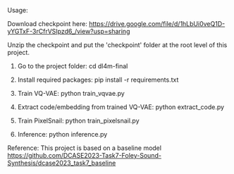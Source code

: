 Usage:

Download checkpoint here: https://drive.google.com/file/d/1hLbUi0veQ1D-yYGTxF-3rCfrVSIpzd6_/view?usp=sharing

Unzip the checkpoint and put the 'checkpoint' folder at the root level of this project.

1. Go to the project folder:
   cd dl4m-final
   
3. Install required packages:
   pip install -r requirements.txt
   
4. Train VQ-VAE:
   python train_vqvae.py
   
5. Extract code/embedding from trained VQ-VAE:
   python extract_code.py
   
6. Train PixelSnail:
   python train_pixelsnail.py
    
8. Inference:
   python inference.py

Reference: This project is based on a baseline model https://github.com/DCASE2023-Task7-Foley-Sound-Synthesis/dcase2023_task7_baseline
